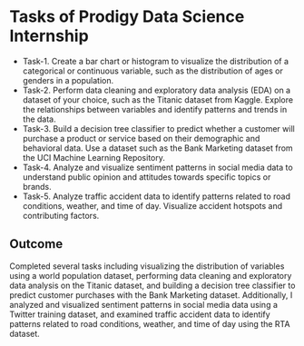 # Tasks of Prodigy Data Science Internship
- Task-1. Create a bar chart or histogram to visualize the distribution of a categorical or continuous variable, such as the distribution of ages or genders in a population.
- Task-2. Perform data cleaning and exploratory data analysis (EDA) on a dataset of your choice, such as the Titanic dataset from Kaggle. Explore the relationships between variables and identify patterns and trends in the data.
- Task-3. Build a decision tree classifier to predict whether a customer will purchase a product or service based on their demographic and behavioral data. Use a dataset such as the Bank Marketing dataset from the UCI Machine Learning Repository.
- Task-4. Analyze and visualize sentiment patterns in social media data to understand public opinion and attitudes towards specific topics or brands.
- Task-5. Analyze traffic accident data to identify patterns related to road conditions, weather, and time of day. Visualize accident hotspots and contributing factors.

## Outcome
Completed several tasks including visualizing the distribution of variables using a world population dataset, performing data cleaning and exploratory data analysis on the Titanic dataset, and building a decision tree classifier to predict customer purchases with the Bank Marketing dataset. Additionally, I analyzed and visualized sentiment patterns in social media data using a Twitter training dataset, and examined traffic accident data to identify patterns related to road conditions, weather, and time of day using the RTA dataset.
